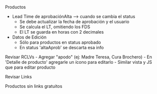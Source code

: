 Productos
- Lead Time de aprobaciónAlta --> cuando se cambia el status
	- Se debe actualizar la fecha de aprobación y el usuario
	- Se calcula el LT, omitiendo los FDS
	- El LT se guarda en horas con 2 decimales
- Datos de Edición 
	- Sólo para productos en status aprobado
	- En status 'altaAprob' se descarta esa info

Revisar RCLVs
	- Agregar "apodo" (ej: Madre Teresa, Cura Brochero)
	- En 'Detalle de producto' agregarle un ícono para editarlo
		- Similar vista y JS que para editar producto

Revisar Links

Productos sin links gratuitos


